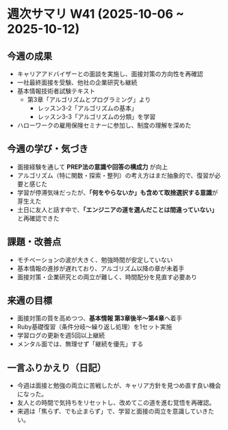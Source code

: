# 週次サマリ W41 (2025-10-06 ~ 2025-10-12)

## 今週の成果
- キャリアアドバイザーとの面談を実施し、面接対策の方向性を再確認  
- 一社最終面接を受験、他社の企業研究も継続  
- 基本情報技術者試験テキスト  
  - 第3章「アルゴリズムとプログラミング」より  
    - レッスン3-2「アルゴリズムの基本」  
    - レッスン3-3「アルゴリズムの分類」を学習  
- ハローワークの雇用保険セミナーに参加し、制度の理解を深めた  

## 今週の学び・気づき
- 面接経験を通して **PREP法の意識や回答の構成力** が向上  
- アルゴリズム（特に関数・探索・整列）の考え方はまだ抽象的で、復習が必要と感じた  
- 学習が停滞気味だったが、**「何をやらないか」も含めて取捨選択する意識**が芽生えた  
- 土日に友人と話す中で、**「エンジニアの道を選んだことは間違っていない」** と再確認できた  

## 課題・改善点
- モチベーションの波が大きく、勉強時間が安定していない  
- 基本情報の進捗が遅れており、アルゴリズム以降の章が未着手  
- 面接対策・企業研究との両立が難しく、時間配分を見直す必要あり  

## 来週の目標
- 面接対策の質を高めつつ、**基本情報 第3章後半〜第4章**へ着手  
- Ruby基礎復習（条件分岐〜繰り返し処理）を1セット実施  
- 学習ログの更新を週5回以上継続  
- メンタル面では、無理せず「継続を優先」する  

## 一言ふりかえり（日記）
- 今週は面接と勉強の両立に苦戦したが、キャリア方針を見つめ直す良い機会になった。  
- 友人との時間で気持ちをリセットし、改めてこの道を進む覚悟を再確認。  
- 来週は「焦らず、でも止まらず」で、学習と面接の両立を意識していきたい。

